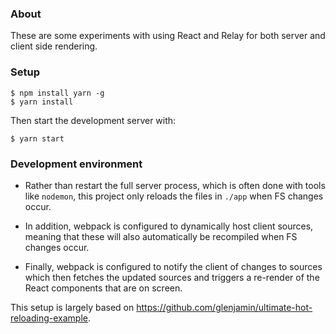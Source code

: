 ### About

These are some experiments with using React and Relay for both server and client side rendering.

### Setup

```
$ npm install yarn -g
$ yarn install
```

Then start the development server with:

```
$ yarn start
```

### Development environment

* Rather than restart the full server process, which is often done with tools like `nodemon`, this project only reloads
  the files in `./app` when FS changes occur.

* In addition, webpack is configured to dynamically host client sources, meaning that these will also automatically be
  recompiled when FS changes occur.

* Finally, webpack is configured to notify the client of changes to sources which then fetches the updated sources and
  triggers a re-render of the React components that are on screen.

This setup is largely based on https://github.com/glenjamin/ultimate-hot-reloading-example.
